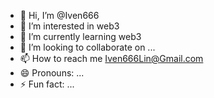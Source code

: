 - 👋 Hi, I’m @Iven666
- 👀 I’m interested in web3
- 🌱 I’m currently learning web3
- 💞️ I’m looking to collaborate on ...
- 📫 How to reach me Iven666Lin@Gmail.com
- 😄 Pronouns: ...
- ⚡ Fun fact: ...

<!---
Iven666/Iven666 is a ✨ special ✨ repository because its `README.md` (this file) appears on your GitHub profile.
You can click the Preview link to take a look at your changes.
--->
